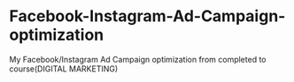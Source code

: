 # Facebook-Instagram-Ad-Campaign-optimization
My Facebook/Instagram Ad Campaign optimization from completed to course(DIGITAL MARKETING)
